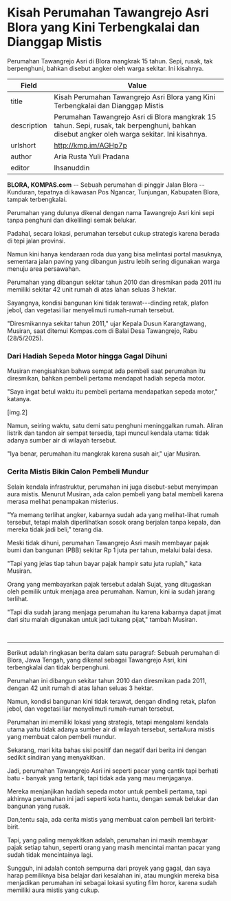 # Kisah Perumahan Tawangrejo Asri Blora yang Kini Terbengkalai dan Dianggap Mistis

Perumahan Tawangrejo Asri di Blora mangkrak 15 tahun. Sepi, rusak, tak berpenghuni, bahkan disebut angker oleh warga sekitar. Ini kisahnya.

| Field       | Value                                                       |
|-------------|-------------------------------------------------------------|
| title       | Kisah Perumahan Tawangrejo Asri Blora yang Kini Terbengkalai dan Dianggap Mistis |
| description | Perumahan Tawangrejo Asri di Blora mangkrak 15 tahun. Sepi, rusak, tak berpenghuni, bahkan disebut angker oleh warga sekitar. Ini kisahnya. |
| urlshort    | http://kmp.im/AGHp7p |
| author      | Aria Rusta Yuli Pradana |
| editor      | Ihsanuddin |

**BLORA, KOMPAS.com** -- Sebuah perumahan di pinggir Jalan Blora -- Kunduran, tepatnya di kawasan Pos Ngancar, Tunjungan, Kabupaten Blora, tampak terbengkalai.

Perumahan yang dulunya dikenal dengan nama Tawangrejo Asri kini sepi tanpa penghuni dan dikelilingi semak belukar.

Padahal, secara lokasi, perumahan tersebut cukup strategis karena berada di tepi jalan provinsi.

Namun kini hanya kendaraan roda dua yang bisa melintasi portal masuknya, sementara jalan paving yang dibangun justru lebih sering digunakan warga menuju area persawahan.

Perumahan yang dibangun sekitar tahun 2010 dan diresmikan pada 2011 itu memiliki sekitar 42 unit rumah di atas lahan seluas 3 hektar.

Sayangnya, kondisi bangunan kini tidak terawat---dinding retak, plafon jebol, dan vegetasi liar menyelimuti rumah-rumah tersebut.

\"Diresmikannya sekitar tahun 2011,\" ujar Kepala Dusun Karangtawang, Musiran, saat ditemui Kompas.com di Balai Desa Tawangrejo, Rabu (28/5/2025).

### Dari Hadiah Sepeda Motor hingga Gagal Dihuni

Musiran mengisahkan bahwa sempat ada pembeli saat perumahan itu diresmikan, bahkan pembeli pertama mendapat hadiah sepeda motor.

\"Saya ingat betul waktu itu pembeli pertama mendapatkan sepeda motor,\" katanya.

\[img.2\]

Namun, seiring waktu, satu demi satu penghuni meninggalkan rumah. Aliran listrik dan tandon air sempat tersedia, tapi muncul kendala utama: tidak adanya sumber air di wilayah tersebut.

\"Iya benar, perumahan itu mangkrak karena susah air,\" ujar Musiran.

### Cerita Mistis Bikin Calon Pembeli Mundur

Selain kendala infrastruktur, perumahan ini juga disebut-sebut menyimpan aura mistis. Menurut Musiran, ada calon pembeli yang batal membeli karena merasa melihat penampakan misterius.

\"Ya memang terlihat angker, kabarnya sudah ada yang melihat-lihat rumah tersebut, tetapi malah diperlihatkan sosok orang berjalan tanpa kepala, dan mereka tidak jadi beli,\" terang dia.

Meski tidak dihuni, perumahan Tawangrejo Asri masih membayar pajak bumi dan bangunan (PBB) sekitar Rp 1 juta per tahun, melalui balai desa.

\"Tapi yang jelas tiap tahun bayar pajak hampir satu juta rupiah,\" kata Musiran.

Orang yang membayarkan pajak tersebut adalah Sujat, yang ditugaskan oleh pemilik untuk menjaga area perumahan. Namun, kini ia sudah jarang terlihat.

\"Tapi dia sudah jarang menjaga perumahan itu karena kabarnya dapat jimat dari situ malah digunakan untuk jadi tukang pijat,\" tambah Musiran.

 

---
Berikut adalah ringkasan berita dalam satu paragraf: Sebuah perumahan di Blora, Jawa Tengah, yang dikenal sebagai Tawangrejo Asri, kini terbengkalai dan tidak berpenghuni.

 Perumahan ini dibangun sekitar tahun 2010 dan diresmikan pada 2011, dengan 42 unit rumah di atas lahan seluas 3 hektar.

 Namun, kondisi bangunan kini tidak terawat, dengan dinding retak, plafon jebol, dan vegetasi liar menyelimuti rumah-rumah tersebut.

 Perumahan ini memiliki lokasi yang strategis, tetapi mengalami kendala utama yaitu tidak adanya sumber air di wilayah tersebut, sertaAura mistis yang membuat calon pembeli mundur.



Sekarang, mari kita bahas sisi positif dan negatif dari berita ini dengan sedikit sindiran yang menyakitkan.

 Jadi, perumahan Tawangrejo Asri ini seperti pacar yang cantik tapi berhati batu - banyak yang tertarik, tapi tidak ada yang mau menjaganya.

 Mereka menjanjikan hadiah sepeda motor untuk pembeli pertama, tapi akhirnya perumahan ini jadi seperti kota hantu, dengan semak belukar dan bangunan yang rusak.

 Dan,tentu saja, ada cerita mistis yang membuat calon pembeli lari terbirit-birit.

 Tapi, yang paling menyakitkan adalah, perumahan ini masih membayar pajak setiap tahun, seperti orang yang masih mencintai mantan pacar yang sudah tidak mencintainya lagi.

 Sungguh, ini adalah contoh sempurna dari proyek yang gagal, dan saya harap pemiliknya bisa belajar dari kesalahan ini, atau mungkin mereka bisa menjadikan perumahan ini sebagai lokasi syuting film horor, karena sudah memiliki aura mistis yang cukup.
